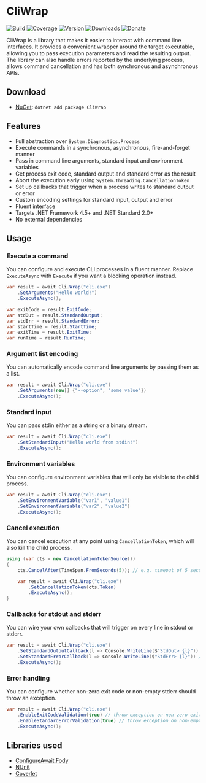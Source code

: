 # CliWrap

[![Build](https://github.com/Tyrrrz/CliWrap/workflows/CI/badge.svg?branch=master)](https://github.com/Tyrrrz/CliWrap/actions)
[![Coverage](https://codecov.io/gh/Tyrrrz/CliWrap/branch/master/graph/badge.svg)](https://codecov.io/gh/Tyrrrz/CliWrap)
[![Version](https://img.shields.io/nuget/v/CliWrap.svg)](https://nuget.org/packages/CliWrap)
[![Downloads](https://img.shields.io/nuget/dt/CliWrap.svg)](https://nuget.org/packages/CliWrap)
[![Donate](https://img.shields.io/badge/donate-$$$-purple.svg)](https://tyrrrz.me/donate)

CliWrap is a library that makes it easier to interact with command line interfaces. It provides a convenient wrapper around the target executable, allowing you to pass execution parameters and read the resulting output. The library can also handle errors reported by the underlying process, allows command cancellation and has both synchronous and asynchronous APIs.

## Download

- [NuGet](https://nuget.org/packages/CliWrap): `dotnet add package CliWrap`

## Features

- Full abstraction over `System.Diagnostics.Process`
- Execute commands in a synchronous, asynchronous, fire-and-forget manner
- Pass in command line arguments, standard input and environment variables
- Get process exit code, standard output and standard error as the result
- Abort the execution early using `System.Threading.CancellationToken`
- Set up callbacks that trigger when a process writes to standard output or error
- Custom encoding settings for standard input, output and error
- Fluent interface
- Targets .NET Framework 4.5+ and .NET Standard 2.0+
- No external dependencies

## Usage

### Execute a command

You can configure and execute CLI processes in a fluent manner. Replace `ExecuteAsync` with `Execute` if you want a blocking operation instead.

```c#
var result = await Cli.Wrap("cli.exe")
    .SetArguments("Hello world!")
    .ExecuteAsync();

var exitCode = result.ExitCode;
var stdOut = result.StandardOutput;
var stdErr = result.StandardError;
var startTime = result.StartTime;
var exitTime = result.ExitTime;
var runTime = result.RunTime;
```

### Argument list encoding

You can automatically encode command line arguments by passing them as a list.

```c#
var result = await Cli.Wrap("cli.exe")
    .SetArguments(new[] {"--option", "some value"})
    .ExecuteAsync();
```

### Standard input

You can pass stdin either as a string or a binary stream.

```c#
var result = await Cli.Wrap("cli.exe")
    .SetStandardInput("Hello world from stdin!")
    .ExecuteAsync();
```

### Environment variables

You can configure environment variables that will only be visible to the child process.

```c#
var result = await Cli.Wrap("cli.exe")
    .SetEnvironmentVariable("var1", "value1")
    .SetEnvironmentVariable("var2", "value2")
    .ExecuteAsync();
```

### Cancel execution

You can cancel execution at any point using `CancellationToken`, which will also kill the child process.

```c#
using (var cts = new CancellationTokenSource())
{
    cts.CancelAfter(TimeSpan.FromSeconds(5)); // e.g. timeout of 5 seconds

    var result = await Cli.Wrap("cli.exe")
        .SetCancellationToken(cts.Token)
        .ExecuteAsync();
}
```

### Callbacks for stdout and stderr

You can wire your own callbacks that will trigger on every line in stdout or stderr.

```c#
var result = await Cli.Wrap("cli.exe")
    .SetStandardOutputCallback(l => Console.WriteLine($"StdOut> {l}")) // triggered on every line in stdout
    .SetStandardErrorCallback(l => Console.WriteLine($"StdErr> {l}")) // triggered on every line in stderr
    .ExecuteAsync();
```

### Error handling

You can configure whether non-zero exit code or non-empty stderr should throw an exception.

```c#
var result = await Cli.Wrap("cli.exe")
    .EnableExitCodeValidation(true) // throw exception on non-zero exit code (on by default)
    .EnableStandardErrorValidation(true) // throw exception on non-empty stderr (off by default)
    .ExecuteAsync();
```

## Libraries used

- [ConfigureAwait.Fody](https://github.com/Fody/ConfigureAwait)
- [NUnit](https://github.com/nunit/nunit)
- [Coverlet](https://github.com/tonerdo/coverlet)